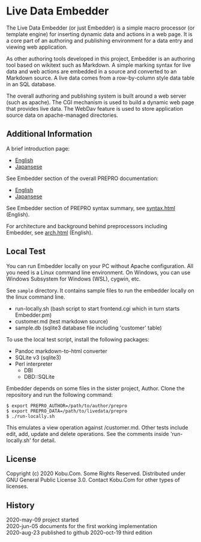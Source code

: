 
# Live Data Embedder

The Live Data Embedder (or just Embedder) is a simple macro processor (or template engine) for inserting dynamic data and actions in a web page.
It is a core part of an authoring and publishing environment for a data entry and viewing web application.

As other authoring tools developed in this project, Embedder is an authoring tool based on wikitext such as Markdown.
A simple marking syntax for live data and web actions are embedded in a source and converted to an Markdown source.
A live data comes from a row-by-column style data table in an SQL database.

The overall authoring and publishing system is built around a web server (such as apache).
The CGI mechanism is used to build a dynamic web page that provides live data.
The WebDav feature is used to store application source data on apache-managed directories.

## Additional Information

A brief introduction page:

- [English](https://kobu.com/livedata/index-en.html)
- [Japansese](https://kobu.com/livedata/index.html)

See Embedder section of the overall PREPRO documentation:

- [English](https://kobu.com/author/guide-en.html)
- [Japansese](https://kobu.com/author/guide.html)

See Embedder section of PREPRO syntax summary, see [syntax.html](https://kobu.com/author/syntax.html) (English).

For architecture and background behind preprocessors including Embedder, see [arch.html](https://kobu.com/author/arch.html) (English).

## Local Test

You can run Embedder locally on your PC without Apache configuration.
All you need is a Linux command line environment.
On Windows, you can use Windows Subsystem for Windows (WSL), cygwin, etc.

See `sample` directory.
It contains sample files to run the embedder locally on the linux command line.

- run-locally.sh (bash script to start frontend.cgi which in turn starts Embedder.pm)
- customer.md (test markdown source)
- sample.db (sqlite3 database file including 'customer' table)

To use the local test script, install the following packages:

- Pandoc markdown-to-html converter
- SQLite v3 (sqlite3)
- Perl interpreter
	- DBI
	- DBD::SQLite

Embedder depends on some files in the sister project, Author.
Clone the repository and run the following command:

```
$ export PREPRO_AUTHOR=/path/to/author/prepro
$ export PREPRO_DATA=/path/to/livedata/prepro
$ ./run-locally.sh
```

This emulates a view operation against /customer.md.
Other tests include edit, add, update and delete operations.
See the comments inside 'run-locally.sh' for detail.

## License

Copyright (c) 2020 Kobu.Com. Some Rights Reserved.
Distributed under GNU General Public License 3.0.
Contact Kobu.Com for other types of licenses.

## History

2020-may-09 project started  
2020-jun-05 documents for the first working implementation  
2020-aug-23 published to github
2020-oct-19 third edition
